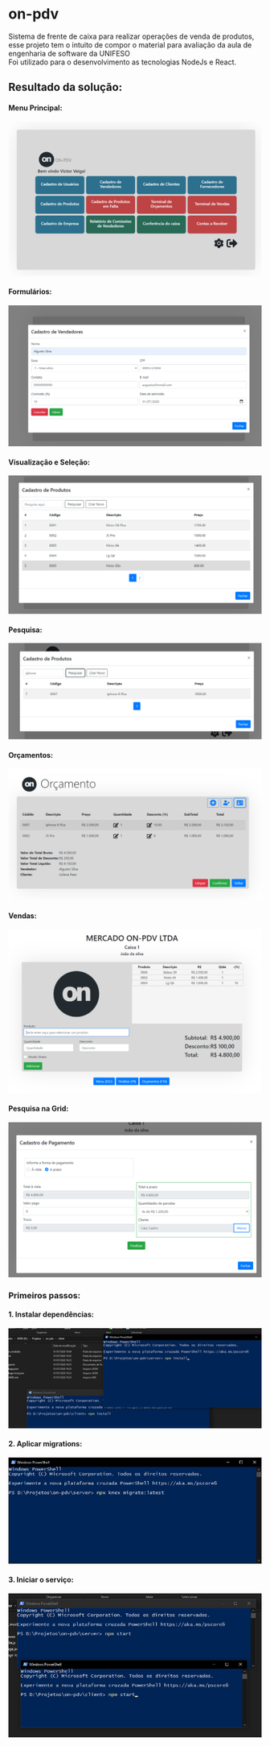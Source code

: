 # on-pdv
Sistema de frente de caixa para realizar operações de venda de produtos, esse projeto tem o intuito de compor o material para avaliação da aula de engenharia de software da UNIFESO  
Foi utilizado para o desenvolvimento as tecnologias NodeJs e React.

## Resultado da solução:
#### Menu Principal:
![](https://github.com/victorveiga/on-pdv/blob/master/img/Screenshot_1.png)
#### Formulários:
![](https://github.com/victorveiga/on-pdv/blob/master/img/Screenshot_2.png)
#### Visualização e Seleção:
![](https://github.com/victorveiga/on-pdv/blob/master/img/Screenshot_4.png)
#### Pesquisa:
![](https://github.com/victorveiga/on-pdv/blob/master/img/Screenshot_5.png)
#### Orçamentos:
![](https://github.com/victorveiga/on-pdv/blob/master/img/Screenshot_6.png)
#### Vendas:
![](https://github.com/victorveiga/on-pdv/blob/master/img/Screenshot_7.png)
#### Pesquisa na Grid:
![](https://github.com/victorveiga/on-pdv/blob/master/img/Screenshot_8.png)

### Primeiros passos:

#### 1. Instalar dependências:
![instalando dependências](https://github.com/victorveiga/on-pdv/blob/master/img/Screenshot_9.png)

#### 2. Aplicar migrations:
![aplicando dependencias](https://github.com/victorveiga/on-pdv/blob/master/img/Screenshot_10.png)

#### 3. Iniciar o serviço:
![aplicando dependencias](https://github.com/victorveiga/on-pdv/blob/master/img/Screenshot_11.png)
